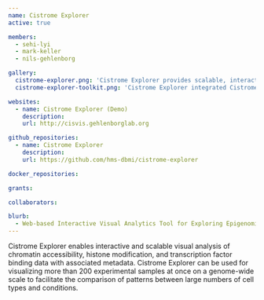 ```yaml
---
name: Cistrome Explorer
active: true

members:
  - sehi-lyi
  - mark-keller
  - nils-gehlenborg

gallery:
  cistrome-explorer.png: 'Cistrome Explorer provides scalable, interactive, and modular visualizations for epigenomics data with associated metadata.'
  cistrome-explorer-toolkit.png: 'Cistrome Explorer integrated Cistrome DB Toolkit that contains huge collection of public ChIP-seq, DNase-seq, and ATAC-seq datasets.'

websites:
  - name: Cistrome Explorer (Demo)
    description: 
    url: http://cisvis.gehlenborglab.org

github_repositories:
  - name: Cistrome Explorer
    description:
    url: https://github.com/hms-dbmi/cistrome-explorer

docker_repositories:

grants:

collaborators:

blurb:
  - Web-based Interactive Visual Analytics Tool for Exploring Epigenomics Data with Associated Metadata
---
```

Cistrome Explorer enables interactive and scalable visual analysis of chromatin accessibility, histone modification, and transcription factor binding data with associated metadata. Cistrome Explorer can be used for visualizing more than 200 experimental samples at once on a genome-wide scale to facilitate the comparison of patterns between large numbers of cell types and conditions.